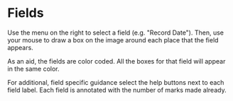 # Fields

Use the menu on the right to select a field (e.g. "Record Date"). Then, use your mouse to draw a box on the image around each place that the field appears.  

As an aid, the fields are color coded. All the boxes for that field will appear in the same color.  

For additional, field specific guidance select the help buttons next to each field label. Each field is annotated with the number of marks made already.  

